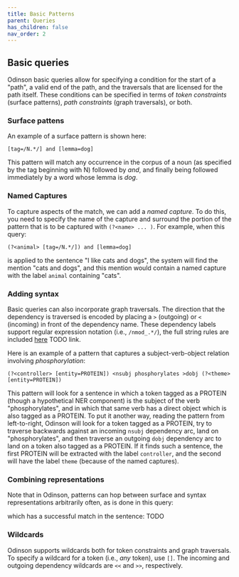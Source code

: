 ```yaml
---  
title: Basic Patterns
parent: Queries
has_children: false 
nav_order: 2  
---  
```


## Basic queries

Odinson basic queries allow for specifying a condition for the start of a "path", a valid end of the path,  and the traversals that are licensed for the path itself. These conditions can be specified in terms of _token constraints_ (surface patterns),  _path constraints_ (graph traversals), or both.

### Surface pattens

An example of a surface pattern is shown here:

    [tag=/N.*/] and [lemma=dog]
    
This pattern will match any occurrence in the corpus of a noun (as specified by the tag beginning with N) followed by _and_, and finally being followed immediately by a word whose lemma is _dog_. 


### Named Captures

To capture aspects of the match, we can add a _named capture_.  To do this, you need to specify the name of the capture and surround the portion of the pattern that is to be captured with `(?<name> ... )`.  For example, when this query: 

    (?<animal> [tag=/N.*/]) and [lemma=dog]
    
is applied to the sentence "I like cats and dogs", the system 
will find the mention "cats and dogs", and this mention would contain a named capture with the label `animal` containing "cats".


### Adding syntax

Basic queries can also incorporate graph traversals.  The direction that the dependency is traversed is encoded by placing a `>` (outgoing) or `<` (incoming) in front of  the dependency name.  These dependency labels support regular expression notation (i.e., `/nmod_.*/`), the full string rules are included [here]() TODO link. 

Here is an example of a pattern that captures a subject-verb-object relation involving _phosphorylation_:

    (?<controller> [entity=PROTEIN]) <nsubj phosphorylates >dobj (?<theme> [entity=PROTEIN])
    
This pattern will look for a sentence in which a token tagged as a PROTEIN (though a hypothetical NER component) is the subject of the verb "phosphorylates", and in which that same verb has a direct object which is also tagged as a PROTEIN.  To put it another way, reading the pattern from left-to-right, Odinson will look for a token tagged as a PROTEIN, try to traverse backwards against an incoming `nsubj` dependency arc, land on "phosphorylates", and then traverse an outgoing `dobj` dependency arc to land on a token also tagged as a PROTEIN.   If it finds such a sentence, the first PROTEIN will be extracted with the label `controller`, and the second will have the label `theme` (because of the named captures). 

### Combining representations

Note that in Odinson, patterns can hop between surface and syntax representations arbitrarily often, as is done in this query:

    
    
which has a successful match in the sentence: TODO


### Wildcards

Odinson supports wildcards both for token constraints and graph traversals.  To specify a wildcard for a token (i.e., _any_ token), use `[]`.  The incoming and outgoing dependency wildcards are `<<` and `>>`, respectively.  